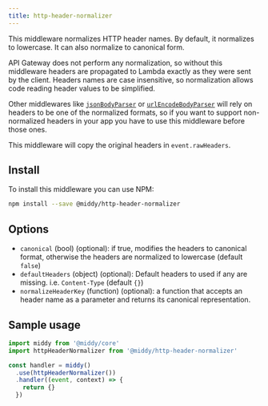 ```yaml
---
title: http-header-normalizer
---
```


This middleware normalizes HTTP header names. By default, it normalizes to lowercase. It
can also normalize to canonical form.

API Gateway does not perform any normalization, so without this middleware headers
are propagated to Lambda exactly as they were sent by the client. Headers names are
case insensitive, so normalization allows code reading header values to be simplified.

Other middlewares like [`jsonBodyParser`](#jsonbodyparser) or [`urlEncodeBodyParser`](#urlencodebodyparser)
will rely on headers to be one of the normalized formats, so if you want to support non-normalized headers in your
app you have to use this middleware before those ones.

This middleware will copy the original headers in `event.rawHeaders`.

## Install

To install this middleware you can use NPM:

```bash npm2yarn
npm install --save @middy/http-header-normalizer
```

## Options

- `canonical` (bool) (optional): if true, modifies the headers to canonical format, otherwise the headers are normalized to lowercase (default `false`)
- `defaultHeaders` (object) (optional): Default headers to used if any are missing. i.e. `Content-Type` (default `{}`)
- `normalizeHeaderKey` (function) (optional): a function that accepts an header name as a parameter and returns its
  canonical representation.

## Sample usage

```javascript
import middy from '@middy/core'
import httpHeaderNormalizer from '@middy/http-header-normalizer'

const handler = middy()
  .use(httpHeaderNormalizer())
  .handler((event, context) => {
    return {}
  })
```

